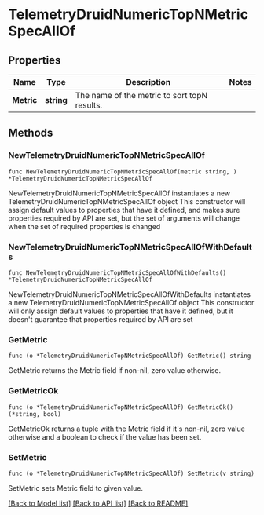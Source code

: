 # TelemetryDruidNumericTopNMetricSpecAllOf

## Properties

Name | Type | Description | Notes
------------ | ------------- | ------------- | -------------
**Metric** | **string** | The name of the metric to sort topN results. | 

## Methods

### NewTelemetryDruidNumericTopNMetricSpecAllOf

`func NewTelemetryDruidNumericTopNMetricSpecAllOf(metric string, ) *TelemetryDruidNumericTopNMetricSpecAllOf`

NewTelemetryDruidNumericTopNMetricSpecAllOf instantiates a new TelemetryDruidNumericTopNMetricSpecAllOf object
This constructor will assign default values to properties that have it defined,
and makes sure properties required by API are set, but the set of arguments
will change when the set of required properties is changed

### NewTelemetryDruidNumericTopNMetricSpecAllOfWithDefaults

`func NewTelemetryDruidNumericTopNMetricSpecAllOfWithDefaults() *TelemetryDruidNumericTopNMetricSpecAllOf`

NewTelemetryDruidNumericTopNMetricSpecAllOfWithDefaults instantiates a new TelemetryDruidNumericTopNMetricSpecAllOf object
This constructor will only assign default values to properties that have it defined,
but it doesn't guarantee that properties required by API are set

### GetMetric

`func (o *TelemetryDruidNumericTopNMetricSpecAllOf) GetMetric() string`

GetMetric returns the Metric field if non-nil, zero value otherwise.

### GetMetricOk

`func (o *TelemetryDruidNumericTopNMetricSpecAllOf) GetMetricOk() (*string, bool)`

GetMetricOk returns a tuple with the Metric field if it's non-nil, zero value otherwise
and a boolean to check if the value has been set.

### SetMetric

`func (o *TelemetryDruidNumericTopNMetricSpecAllOf) SetMetric(v string)`

SetMetric sets Metric field to given value.



[[Back to Model list]](../README.md#documentation-for-models) [[Back to API list]](../README.md#documentation-for-api-endpoints) [[Back to README]](../README.md)


